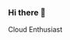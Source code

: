 ### Hi there 👋 

<!--
**Samriddhi3901/Samriddhi3901** is a ✨ _special_ ✨ repository because its `README.md` (this file) appears on your GitHub profile.

Here are some ideas to get you started:

- 🔭 I’m currently studying in vitb
- 🌱 I’m currently learning cpp
- 👯 I’m looking to collaborate on cloud domain
- 🤔 I’m looking for help with ...
- 💬 Ask me about ...
- 📫 How to reach me:samriddhi.agrawal168@gmail.com
- 😄 Pronouns: ...
- ⚡ Fun fact: i'm a great cuber & traveller
-->
Cloud Enthusiast 
